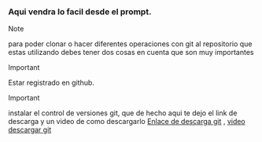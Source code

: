 ### Aqui vendra lo facil desde el prompt.

> [!NOTE]
> para poder clonar o hacer diferentes operaciones con git al repositorio que estas utilizando debes tener dos cosas en cuenta que son muy importantes

> [!IMPORTANT]
> Estar registrado en github.

> [!IMPORTANT]
> instalar el control de versiones git, que de hecho aqui te dejo el link de descarga y un video de como descargarlo [Enlace de descarga git](https://git-scm.com/) , [video descargar git](https://www.youtube.com/watch?v=Fcf7DrDPu08)
